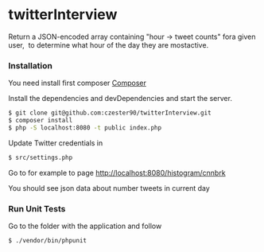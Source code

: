# twitterInterview

Return​ a ​JSON-encoded​ ​array​ containing​ ​"hour​ ​->​ ​tweet​ ​counts" for​ a given​ ​user,
​ ​to​ ​determine​ what​ ​hour​ of​ ​the​ ​day​ ​they​ ​are​ ​most​ ​active.

### Installation

You need install first composer [Composer](https://getcomposer.org/download/)

Install the dependencies and devDependencies and start the server.

```sh
$ git clone git@github.com:czester90/twitterInterview.git
$ composer install
$ php -S localhost:8080 -t public index.php
```

Update Twitter credentials in

```sh
$ src/settings.php
```

Go to for example to page [http://localhost:8080/histogram/cnnbrk](http://localhost:8080/histogram/cnnbrk)

You should see json data about number tweets in current day 

### Run Unit Tests

Go to the folder with the application and follow

```sh
$ ./vendor/bin/phpunit
```